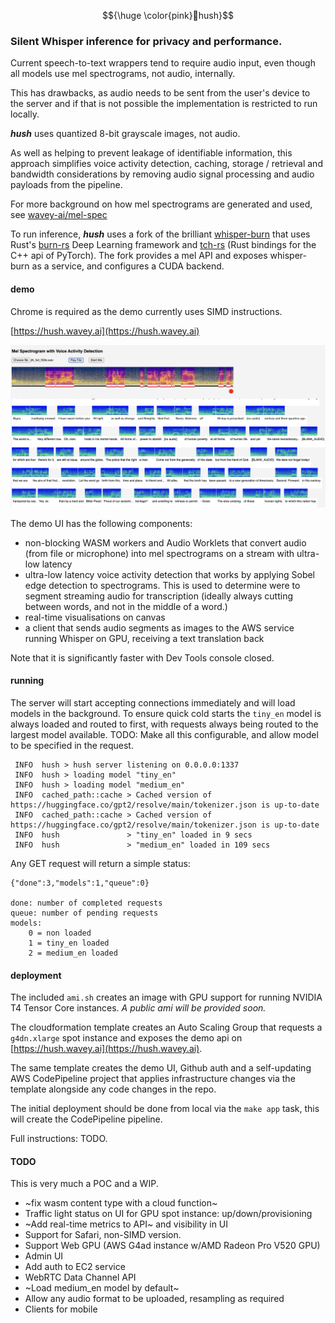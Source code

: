 $${\huge \color{pink}🤫hush}$$
### Silent Whisper inference for privacy and performance.

Current speech-to-text wrappers tend to require audio input, even though all 
models use mel spectrograms, not audio, internally.

This has drawbacks, as audio needs to be sent from the user's device to the 
server and if that is not possible the implementation is restricted to run 
locally.

_**hush**_ uses quantized 8-bit grayscale images, not audio.

As well as helping to prevent leakage of identifiable information, this approach
simplifies voice activity detection, caching, storage / retrieval and bandwidth 
considerations by removing audio signal processing and audio payloads from the 
pipeline.

For more background on how mel spectrograms are generated and used, see 
[wavey-ai/mel-spec](https://github.com/wavey-ai/mel-spec.git) 

To run inference, _**hush**_ uses a fork of the brilliant [whisper-burn](https://github.com/wavey-ai/whisper-burn.git) 
that uses Rust's [burn-rs](https://github.com/burn-rs/burn) Deep Learning framework
and [tch-rs](https://github.com/LaurentMazare/tch-rs) (Rust bindings for the C++ api of PyTorch). 
The fork provides a mel API and exposes whisper-burn as a service, and configures a CUDA backend.

#### demo

Chrome is required as the demo currently uses SIMD instructions.

[https://hush.wavey.ai](https://hush.wavey.ai)

![demo](./doc/demo.png)

The demo UI has the following components:

* non-blocking WASM workers and Audio Worklets that convert audio (from file or 
  microphone) into mel spectrograms on a stream with ultra-low latency
* ultra-low latency voice activity detection that works by applying Sobel edge 
  detection to spectrograms. This is used to determine were to segment streaming
  audio for transcription (ideally always cutting between words, and not in the 
  middle of a word.)
* real-time visualisations on canvas
* a client that sends audio segments as images to the AWS service running 
  Whisper on GPU, receiving a text translation back

Note that it is significantly faster with Dev Tools console closed.

#### running

The server will start accepting connections immediately and will load models in
the background. To ensure quick cold starts the `tiny_en` model is always loaded
and routed to first, with requests always being routed to the largest model 
available. TODO: Make all this configurable, and allow model to be specified in
the request.

```
 INFO  hush > hush server listening on 0.0.0.0:1337
 INFO  hush > loading model "tiny_en"
 INFO  hush > loading model "medium_en"
 INFO  cached_path::cache > Cached version of https://huggingface.co/gpt2/resolve/main/tokenizer.json is up-to-date
 INFO  cached_path::cache > Cached version of https://huggingface.co/gpt2/resolve/main/tokenizer.json is up-to-date
 INFO  hush               > "tiny_en" loaded in 9 secs
 INFO  hush               > "medium_en" loaded in 109 secs
 ```

Any GET request will return a simple status:

```
{"done":3,"models":1,"queue":0}

done: number of completed requests
queue: number of pending requests
models:
    0 = non loaded
    1 = tiny_en loaded
    2 = medium_en loaded
```

#### deployment

The included `ami.sh` creates an image with GPU support for running NVIDIA T4 
Tensor Core instances. _A public ami will be provided soon._

The cloudformation template creates an Auto Scaling Group that requests a 
`g4dn.xlarge` spot instance and exposes the demo api on [https://hush.wavey.ai](https://hush.wavey.ai).

The same template creates the demo UI, Github auth and a self-updating AWS 
CodePipeline project that applies infrastructure changes via the template
alongside any code changes in the repo.

The initial deployment should be done from local via the `make app` task, this
will create the CodePipeline pipeline.

Full instructions: TODO.

#### TODO

This is very much a POC and a WIP.

* ~fix wasm content type with a cloud function~
* Traffic light status on UI for GPU spot instance: up/down/provisioning
* ~Add real-time metrics to API~ and visibility in UI 
* Support for Safari, non-SIMD version.
* Support Web GPU (AWS G4ad instance w/AMD Radeon Pro V520 GPU)
* Admin UI 
* Add auth to EC2 service
* WebRTC Data Channel API
* ~Load medium_en model by default~
* Allow any audio format to be uploaded, resampling as required
* Clients for mobile
